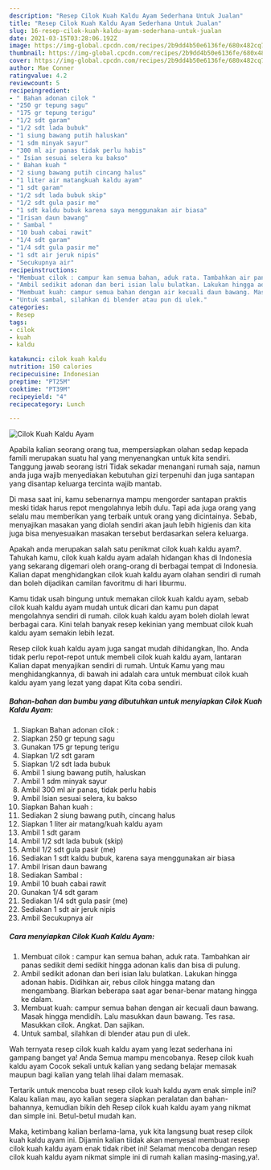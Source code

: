 ```yaml
---
description: "Resep Cilok Kuah Kaldu Ayam Sederhana Untuk Jualan"
title: "Resep Cilok Kuah Kaldu Ayam Sederhana Untuk Jualan"
slug: 16-resep-cilok-kuah-kaldu-ayam-sederhana-untuk-jualan
date: 2021-03-15T03:28:06.192Z
image: https://img-global.cpcdn.com/recipes/2b9dd4b50e6136fe/680x482cq70/cilok-kuah-kaldu-ayam-foto-resep-utama.jpg
thumbnail: https://img-global.cpcdn.com/recipes/2b9dd4b50e6136fe/680x482cq70/cilok-kuah-kaldu-ayam-foto-resep-utama.jpg
cover: https://img-global.cpcdn.com/recipes/2b9dd4b50e6136fe/680x482cq70/cilok-kuah-kaldu-ayam-foto-resep-utama.jpg
author: Mae Conner
ratingvalue: 4.2
reviewcount: 5
recipeingredient:
- " Bahan adonan cilok "
- "250 gr tepung sagu"
- "175 gr tepung terigu"
- "1/2 sdt garam"
- "1/2 sdt lada bubuk"
- "1 siung bawang putih haluskan"
- "1 sdm minyak sayur"
- "300 ml air panas tidak perlu habis"
- " Isian sesuai selera ku bakso"
- " Bahan kuah "
- "2 siung bawang putih cincang halus"
- "1 liter air matangkuah kaldu ayam"
- "1 sdt garam"
- "1/2 sdt lada bubuk skip"
- "1/2 sdt gula pasir me"
- "1 sdt kaldu bubuk karena saya menggunakan air biasa"
- "Irisan daun bawang"
- " Sambal "
- "10 buah cabai rawit"
- "1/4 sdt garam"
- "1/4 sdt gula pasir me"
- "1 sdt air jeruk nipis"
- "Secukupnya air"
recipeinstructions:
- "Membuat cilok : campur kan semua bahan, aduk rata. Tambahkan air panas sedikit demi sedikit hingga adonan kalis dan bisa di pulung."
- "Ambil sedikit adonan dan beri isian lalu bulatkan. Lakukan hingga adonan habis. Didihkan air, rebus cilok hingga matang dan mengambang. Biarkan beberapa saat agar benar-benar matang hingga ke dalam."
- "Membuat kuah: campur semua bahan dengan air kecuali daun bawang. Masak hingga mendidih. Lalu masukkan daun bawang. Tes rasa. Masukkan cilok. Angkat. Dan sajikan."
- "Untuk sambal, silahkan di blender atau pun di ulek."
categories:
- Resep
tags:
- cilok
- kuah
- kaldu

katakunci: cilok kuah kaldu 
nutrition: 150 calories
recipecuisine: Indonesian
preptime: "PT25M"
cooktime: "PT39M"
recipeyield: "4"
recipecategory: Lunch

---
```



![Cilok Kuah Kaldu Ayam](https://img-global.cpcdn.com/recipes/2b9dd4b50e6136fe/680x482cq70/cilok-kuah-kaldu-ayam-foto-resep-utama.jpg)

Apabila kalian seorang orang tua, mempersiapkan olahan sedap kepada famili merupakan suatu hal yang menyenangkan untuk kita sendiri. Tanggung jawab seorang istri Tidak sekadar menangani rumah saja, namun anda juga wajib menyediakan kebutuhan gizi terpenuhi dan juga santapan yang disantap keluarga tercinta wajib mantab.

Di masa  saat ini, kamu sebenarnya mampu mengorder santapan praktis meski tidak harus repot mengolahnya lebih dulu. Tapi ada juga orang yang selalu mau memberikan yang terbaik untuk orang yang dicintainya. Sebab, menyajikan masakan yang diolah sendiri akan jauh lebih higienis dan kita juga bisa menyesuaikan masakan tersebut berdasarkan selera keluarga. 



Apakah anda merupakan salah satu penikmat cilok kuah kaldu ayam?. Tahukah kamu, cilok kuah kaldu ayam adalah hidangan khas di Indonesia yang sekarang digemari oleh orang-orang di berbagai tempat di Indonesia. Kalian dapat menghidangkan cilok kuah kaldu ayam olahan sendiri di rumah dan boleh dijadikan camilan favoritmu di hari liburmu.

Kamu tidak usah bingung untuk memakan cilok kuah kaldu ayam, sebab cilok kuah kaldu ayam mudah untuk dicari dan kamu pun dapat mengolahnya sendiri di rumah. cilok kuah kaldu ayam boleh diolah lewat berbagai cara. Kini telah banyak resep kekinian yang membuat cilok kuah kaldu ayam semakin lebih lezat.

Resep cilok kuah kaldu ayam juga sangat mudah dihidangkan, lho. Anda tidak perlu repot-repot untuk membeli cilok kuah kaldu ayam, lantaran Kalian dapat menyajikan sendiri di rumah. Untuk Kamu yang mau menghidangkannya, di bawah ini adalah cara untuk membuat cilok kuah kaldu ayam yang lezat yang dapat Kita coba sendiri.

<!--inarticleads1-->

##### Bahan-bahan dan bumbu yang dibutuhkan untuk menyiapkan Cilok Kuah Kaldu Ayam:

1. Siapkan  Bahan adonan cilok :
1. Siapkan 250 gr tepung sagu
1. Gunakan 175 gr tepung terigu
1. Siapkan 1/2 sdt garam
1. Siapkan 1/2 sdt lada bubuk
1. Ambil 1 siung bawang putih, haluskan
1. Ambil 1 sdm minyak sayur
1. Ambil 300 ml air panas, tidak perlu habis
1. Ambil  Isian sesuai selera, ku bakso
1. Siapkan  Bahan kuah :
1. Sediakan 2 siung bawang putih, cincang halus
1. Siapkan 1 liter air matang/kuah kaldu ayam
1. Ambil 1 sdt garam
1. Ambil 1/2 sdt lada bubuk (skip)
1. Ambil 1/2 sdt gula pasir (me)
1. Sediakan 1 sdt kaldu bubuk, karena saya menggunakan air biasa
1. Ambil Irisan daun bawang
1. Sediakan  Sambal :
1. Ambil 10 buah cabai rawit
1. Gunakan 1/4 sdt garam
1. Sediakan 1/4 sdt gula pasir (me)
1. Sediakan 1 sdt air jeruk nipis
1. Ambil Secukupnya air




<!--inarticleads2-->

##### Cara menyiapkan Cilok Kuah Kaldu Ayam:

1. Membuat cilok : campur kan semua bahan, aduk rata. Tambahkan air panas sedikit demi sedikit hingga adonan kalis dan bisa di pulung.
1. Ambil sedikit adonan dan beri isian lalu bulatkan. Lakukan hingga adonan habis. Didihkan air, rebus cilok hingga matang dan mengambang. Biarkan beberapa saat agar benar-benar matang hingga ke dalam.
1. Membuat kuah: campur semua bahan dengan air kecuali daun bawang. Masak hingga mendidih. Lalu masukkan daun bawang. Tes rasa. Masukkan cilok. Angkat. Dan sajikan.
1. Untuk sambal, silahkan di blender atau pun di ulek.




Wah ternyata resep cilok kuah kaldu ayam yang lezat sederhana ini gampang banget ya! Anda Semua mampu mencobanya. Resep cilok kuah kaldu ayam Cocok sekali untuk kalian yang sedang belajar memasak maupun bagi kalian yang telah lihai dalam memasak.

Tertarik untuk mencoba buat resep cilok kuah kaldu ayam enak simple ini? Kalau kalian mau, ayo kalian segera siapkan peralatan dan bahan-bahannya, kemudian bikin deh Resep cilok kuah kaldu ayam yang nikmat dan simple ini. Betul-betul mudah kan. 

Maka, ketimbang kalian berlama-lama, yuk kita langsung buat resep cilok kuah kaldu ayam ini. Dijamin kalian tiidak akan menyesal membuat resep cilok kuah kaldu ayam enak tidak ribet ini! Selamat mencoba dengan resep cilok kuah kaldu ayam nikmat simple ini di rumah kalian masing-masing,ya!.


